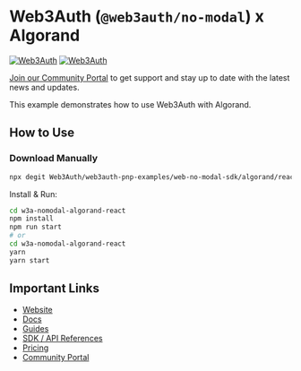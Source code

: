 # Web3Auth (`@web3auth/no-modal`) x Algorand

[![Web3Auth](https://img.shields.io/badge/Web3Auth-SDK-blue)](https://web3auth.io/docs/sdk/web/no-modal/)
[![Web3Auth](https://img.shields.io/badge/Web3Auth-Community-cyan)](https://community.web3auth.io)

[Join our Community Portal](https://community.web3auth.io/) to get support and stay up to date with the latest news and updates.

This example demonstrates how to use Web3Auth with Algorand.

## How to Use

### Download Manually

```bash
npx degit Web3Auth/web3auth-pnp-examples/web-no-modal-sdk/algorand/react-algorand-no-modal-example w3a-nomodal-algorand-react
```

Install & Run:

```bash
cd w3a-nomodal-algorand-react
npm install
npm run start
# or
cd w3a-nomodal-algorand-react
yarn
yarn start
```

## Important Links

- [Website](https://web3auth.io)
- [Docs](https://web3auth.io/docs)
- [Guides](https://web3auth.io/docs/guides)
- [SDK / API References](https://web3auth.io/docs/sdk)
- [Pricing](https://web3auth.io/pricing.html)
- [Community Portal](https://community.web3auth.io)